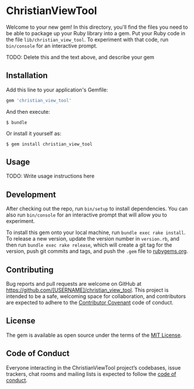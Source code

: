 # ChristianViewTool

Welcome to your new gem! In this directory, you'll find the files you need to be able to package up your Ruby library into a gem. Put your Ruby code in the file `lib/christian_view_tool`. To experiment with that code, run `bin/console` for an interactive prompt.

TODO: Delete this and the text above, and describe your gem

## Installation

Add this line to your application's Gemfile:

```ruby
gem 'christian_view_tool'
```

And then execute:

    $ bundle

Or install it yourself as:

    $ gem install christian_view_tool

## Usage

TODO: Write usage instructions here

## Development

After checking out the repo, run `bin/setup` to install dependencies. You can also run `bin/console` for an interactive prompt that will allow you to experiment.

To install this gem onto your local machine, run `bundle exec rake install`. To release a new version, update the version number in `version.rb`, and then run `bundle exec rake release`, which will create a git tag for the version, push git commits and tags, and push the `.gem` file to [rubygems.org](https://rubygems.org).

## Contributing

Bug reports and pull requests are welcome on GitHub at https://github.com/[USERNAME]/christian_view_tool. This project is intended to be a safe, welcoming space for collaboration, and contributors are expected to adhere to the [Contributor Covenant](http://contributor-covenant.org) code of conduct.

## License

The gem is available as open source under the terms of the [MIT License](https://opensource.org/licenses/MIT).

## Code of Conduct

Everyone interacting in the ChristianViewTool project’s codebases, issue trackers, chat rooms and mailing lists is expected to follow the [code of conduct](https://github.com/[USERNAME]/christian_view_tool/blob/master/CODE_OF_CONDUCT.md).
